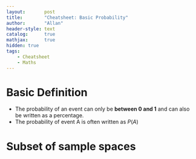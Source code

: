 ```yaml
---
layout:       post
title:        "Cheatsheet: Basic Probability"
author:       "Allan"
header-style: text
catalog:      true
mathjax:      true
hidden: true
tags:
    - Cheatsheet
    - Maths
---
```

# Basic Definition

- The probability of an event can only be **between 0 and 1** and can also be written as a percentage.
- The probability of event A is often written as $P(A)$

# Subset of sample spaces
